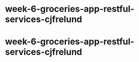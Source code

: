 # week-6-groceries-app-restful-services-cjfrelund
# week-6-groceries-app-restful-services-cjfrelund
